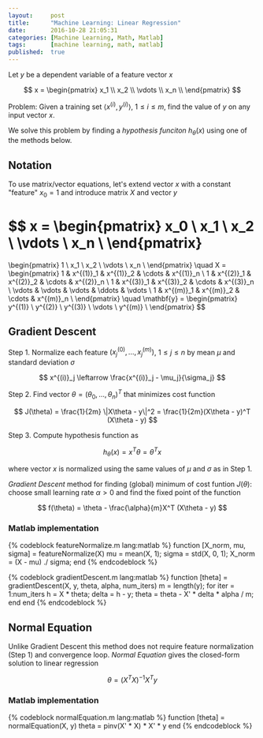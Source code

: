 ```yaml
---
layout:     post
title:      "Machine Learning: Linear Regression"
date:       2016-10-28 21:05:31
categories: [Machine Learning, Math, Matlab]
tags:       [machine learning, math, matlab]
published:  true
---
```


Let $y$ be a dependent variable of a feature vector $x$

$$
x =
\begin{pmatrix}
x_1 \\
x_2 \\
\vdots \\
x_n \\
\end{pmatrix}
$$

Problem: Given a training set $\langle x^{(i)}, y^{(i)} \rangle$, $1 \le i \le m$,
find the value of $y$ on any input vector $x$.

We solve this problem by finding a _hypothesis funciton_ $h_\theta(x)$
using one of the methods below.

<!-- more -->

## Notation

To use matrix/vector equations, let's extend vector $x$ with
a constant "feature" $x_0 = 1$ and introduce matrix $X$ and vector $y$

$$
x =
\begin{pmatrix}
x_0 \\
x_1 \\
x_2 \\
\vdots \\
x_n \\
\end{pmatrix}
=
\begin{pmatrix}
1 \\
x_1 \\
x_2 \\
\vdots \\
x_n \\
\end{pmatrix}
\quad
X =
\begin{pmatrix}
1 & x^{(1)}_1 & x^{(1)}_2 & \cdots & x^{(1)}_n \\
1 & x^{(2)}_1 & x^{(2)}_2 & \cdots & x^{(2)}_n \\
1 & x^{(3)}_1 & x^{(3)}_2 & \cdots & x^{(3)}_n \\
\vdots & \vdots & \vdots & \ddots & \vdots \\
1 & x^{(m)}_1 & x^{(m)}_2 & \cdots & x^{(m)}_n \\
\end{pmatrix}
\quad
\mathbf{y} =
\begin{pmatrix}
y^{(1)} \\
y^{(2)} \\
y^{(3)} \\
\vdots \\
y^{(m)} \\
\end{pmatrix}
$$

## Gradient Descent

Step 1. Normalize each feature $(x^{(0)}_j, ..., x^{(m)}_j)$, $1 \le j \le n$ by mean $\mu$ and standard deviation $\sigma$

$$
x^{(i)}_j \leftarrow \frac{x^{(i)}_j - \mu_j}{\sigma_j}
$$

Step 2. Find vector $\theta = (\theta_0, ..., \theta_n)^T$ that minimizes cost function

$$
J(\theta) = \frac{1}{2m} \|X\theta - y\|^2 = \frac{1}{2m}(X\theta - y)^T (X\theta - y)
$$

Step 3. Compute hypothesis function as

$$
h_\theta(x) = x^T \theta = \theta^T x
$$

where vector $x$ is normalized using the same values of $\mu$ and $\sigma$ as in Step 1.

_Gradient Descent_ method for finding (global) minimum of cost funtion $J(\theta)$: choose small learning rate $\alpha > 0$ and find the fixed point of the function

$$
f(\theta) = \theta - \frac{\alpha}{m}X^T (X\theta - y)
$$

### Matlab implementation

{% codeblock featureNormalize.m lang:matlab %}
function [X_norm, mu, sigma] = featureNormalize(X)
    mu = mean(X, 1);
    sigma = std(X, 0, 1);
    X_norm = (X - mu) ./ sigma;
end
{% endcodeblock %}

{% codeblock gradientDescent.m lang:matlab %}
function [theta] = gradientDescent(X, y, theta, alpha, num_iters)
    m = length(y);
    for iter = 1:num_iters
        h = X * theta;
        delta = h - y;
        theta = theta - X' * delta * alpha / m;
    end
end
{% endcodeblock %}

## Normal Equation

Unlike Gradient Descent this method does not require feature normalization (Step 1) and convergence loop. _Normal Equation_ gives the closed-form solution to linear regression

$$
\theta = (X^T X)^{-1} X^T y
$$

### Matlab implementation

{% codeblock normalEquation.m lang:matlab %}
function [theta] = normalEquation(X, y)
    theta = pinv(X' * X) * X' * y
end
{% endcodeblock %}
